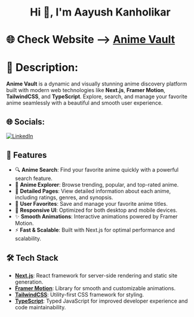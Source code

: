 <h1 align="center">Hi 👋, I'm Aayush Kanholikar</h1>

# 🌐 Check Website  --> [Anime Vault](https://anime-vault-two-kappa.vercel.app/)

# 💫 Description:

**Anime Vault** is a dynamic and visually stunning anime discovery platform built with modern web technologies like **Next.js**, **Framer Motion**, **TailwindCSS**, and **TypeScript**. Explore, search, and manage your favorite anime seamlessly with a beautiful and smooth user experience.

## 🌐 Socials:

[![LinkedIn](https://img.shields.io/badge/LinkedIn-%230077B5.svg?logo=linkedin&logoColor=white)](https://www.linkedin.com/in/aayush-kanholikar-628325207/)

## 🚀 Features

- 🔍 **Anime Search**: Find your favorite anime quickly with a powerful search feature.
- 🧭 **Anime Explorer**: Browse trending, popular, and top-rated anime.
- 📄 **Detailed Pages**: View detailed information about each anime, including ratings, genres, and synopsis.
- 💾 **User Favorites**: Save and manage your favorite anime titles.
- 🎨 **Responsive UI**: Optimized for both desktop and mobile devices.
- ✨ **Smooth Animations**: Interactive animations powered by Framer Motion.
- ⚡ **Fast & Scalable**: Built with Next.js for optimal performance and scalability.

## 🛠️ Tech Stack

- **[Next.js](https://nextjs.org/)**: React framework for server-side rendering and static site generation.
- **[Framer Motion](https://www.framer.com/motion/)**: Library for smooth and customizable animations.
- **[TailwindCSS](https://tailwindcss.com/)**: Utility-first CSS framework for styling.
- **[TypeScript](https://www.typescriptlang.org/)**: Typed JavaScript for improved developer experience and code maintainability.
